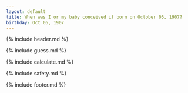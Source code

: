 ```yaml
---
layout: default
title: When was I or my baby conceived if born on October 05, 1907?
birthday: Oct 05, 1907
---
```


{% include header.md %}

{% include guess.md %}

{% include calculate.md %}

{% include safety.md %}

{% include footer.md %}



